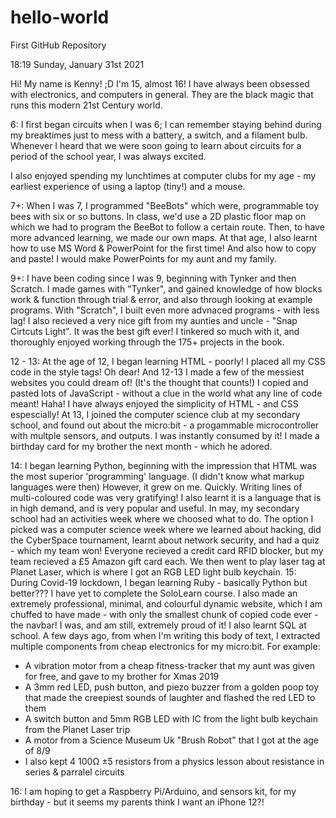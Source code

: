 # hello-world
First GitHub Repository

18:19 Sunday, January 31st 2021

Hi!
My name is Kenny! ;D I'm 15, almost 16!
I have always been obsessed with electronics, and computers in general. They are the black magic that runs this modern 21st Century world.

6:
I first began circuits when I was 6; I can remember staying behind during my breaktimes just to mess with a battery, a switch, and a filament bulb. Whenever I heard that we were soon going to learn about circuits for a period of the school year, I was always excited.

I also enjoyed spending my lunchtimes at computer clubs for my age - my earliest experience of using a laptop (tiny!) and a mouse.

7+:
When I was 7, I programmed "BeeBots" which were, programmable toy bees with six or so buttons. In class, we'd use a 2D plastic floor map on which we had to program the BeeBot to follow a certain route. Then, to have more advanced learning, we made our own maps.
At that age, I also learnt how to use MS Word & PowerPoint for the first time! And also how to copy and paste! I would make PowerPoints for my aunt and my family.

9+:
I have been coding since I was 9, beginning with Tynker and then Scratch.
I made games with "Tynker", and gained knowledge of how blocks work & function through trial & error, and also through looking at example programs. With "Scratch", I built even more advnaced programs - with less lag!
I also recieved a very nice gift from my aunties and uncle - "Snap Cirtcuts Light". It was the best gift ever! I tinkered so much with it, and thoroughly enjoyed working through the 175+ projects in the book.

12 - 13:
At the age of 12, I began learning HTML - poorly! I placed all my CSS code in the style tags! Oh dear!
And 12-13 I made a few of the messiest websites you could dream of! (It's the thought that counts!)
I copied and pasted lots of JavaScript - without a clue in the world what any line of code meant! Haha!
I have always enjoyed the simplicity of HTML - and CSS espescially!
At 13, I joined the computer science club at my secondary school, and found out about the micro:bit - a progammable microcontroller with multple sensors, and outputs. I was instantly consumed by it! I made a birthday card for my brother the next month - which he adored.

14:
I began learning Python, beginning with the impression that HTML was the most superior 'programming' language. (I didn't know what markup languages were then)
However, it grew on me. Quickly.
Writing lines of multi-coloured code was very gratifying!
I also learnt it is a language that is in high demand, and is very popular and useful.
In may, my secondary school had an activities week where we choosed what to do. The option I picked was a computer science week where we learned about hacking, did the CyberSpace tournament, learnt about network security, and had a quiz - which my team won! Everyone recieved a credit card RFID blocker, but my team recieved a £5 Amazon gift card each. We then went to play laser tag at Planet Laser, which is where I got an RGB LED light bulb keychain.
15:
During Covid-19 lockdown, I began learning Ruby - basically Python but better??? I have yet to complete the SoloLearn course.
I also made an extremely professional, minimal, and colourful dynamic website, which I am chuffed to have made - with only the smallest chunk of copied code ever - the navbar! I was, and am still, extremely proud of it!
I also learnt SQL at school.
A few days ago, from when I'm writing this body of text, I extracted multiple components from cheap electronics for my micro:bit.
For example:
  - A vibration motor from a cheap fitness-tracker that my aunt was given for free, and gave to my brother for Xmas 2019
  - A 3mm red LED, push button, and piezo buzzer from a golden poop toy that made the creepiest sounds of laughter and flashed the red LED to them
  - A switch button and 5mm RGB LED with IC from the light bulb keychain from the Planet Laser trip
  - A motor from a Science Museum Uk "Brush Robot" that I got at the age of 8/9
  - I also kept 4 100Ω ±5 resistors from a physics lesson about resistance in series & parralel circuits

16:
I am hoping to get a Raspberry Pi/Arduino, and sensors kit, for my birthday - but it seems my parents think I want an iPhone 12?!
